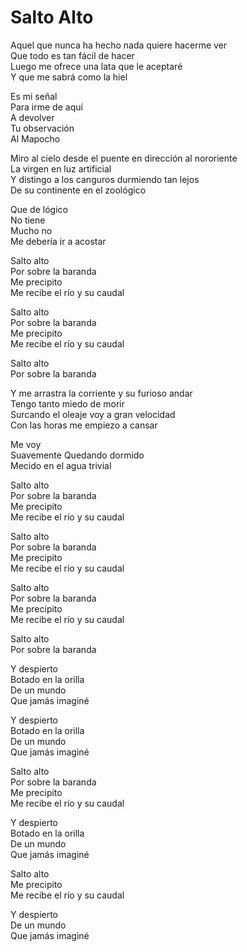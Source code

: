 # Salto Alto  

Aquel que nunca ha hecho nada quiere hacerme ver  
Que todo es tan fácil de hacer  
Luego me ofrece una lata que le aceptaré  
Y que me sabrá como la hiel  

Es mi señal  
Para irme de aquí  
A devolver  
Tu observación  
Al Mapocho  

Miro al cielo desde el puente en dirección al nororiente  
La virgen en luz artificial  
Y distingo a los canguros durmiendo tan lejos  
De su continente en el zoológico  

Que de lógico  
No tiene  
Mucho no  
Me debería ir a acostar  

Salto alto  
Por sobre la baranda  
Me precipito  
Me recibe el río y su caudal  

Salto alto  
Por sobre la baranda  
Me precipito  
Me recibe el río y su caudal  

Salto alto  
Por sobre la baranda  

Y me arrastra la corriente y su furioso andar  
Tengo tanto miedo de morir  
Surcando el oleaje voy a gran velocidad  
Con las horas me empiezo a cansar  

Me voy  
Suavemente
Quedando dormido  
Mecido en el agua trivial  

Salto alto  
Por sobre la baranda  
Me precipito  
Me recibe el río y su caudal  

Salto alto  
Por sobre la baranda  
Me precipito  
Me recibe el río y su caudal  

Salto alto  
Por sobre la baranda  
Me precipito  
Me recibe el río y su caudal  

Salto alto  
Por sobre la baranda  

Y despierto  
Botado en la orilla  
De un mundo  
Que jamás imaginé  

Y despierto  
Botado en la orilla  
De un mundo  
Que jamás imaginé  

Salto alto  
Por sobre la baranda  
Me precipito  
Me recibe el río y su caudal  

Y despierto  
Botado en la orilla  
De un mundo  
Que jamás imaginé  

Salto alto  
Me precipito  
Me recibe el río y su caudal  

Y despierto  
De un mundo  
Que jamás imaginé  
